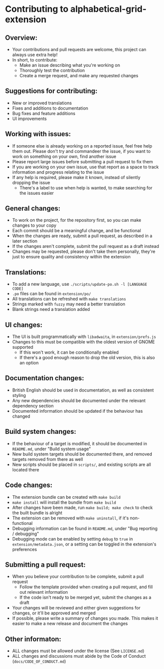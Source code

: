 # Contributing to alphabetical-grid-extension
## Overview:
  - Your contributions and pull requests are welcome, this project can always use extra help!
  - In short, to contribute:
    - Make an issue describing what you're working on
    - Thoroughly test the contribution
    - Create a merge request, and make any requested changes

## Suggestions for contributing:
  - New or improved translations
  - Fixes and additions to documentation
  - Bug fixes and feature additions
  - UI improvements

## Working with issues:
  - If someone else is already working on a reported issue, feel free help them out. Please don't try and commandeer the issue, if you want to work on something on your own, find another issue
  - Please report large issues before submitting a pull request to fix them
  - If you are working on your own issue, use that report as a space to track information and progress relating to the issue
  - If any help is required, please make it known, instead of silently dropping the issue
    - There's a label to use when help is wanted, to make searching for the issues easier

## General changes:
  - To work on the project, for the repository first, so you can make changes to your copy
  - Each commit should be a meaningful change, and be functional
  - When the changes are ready, submit a pull request, as described in a later section
  - If the changes aren't complete, submit the pull request as a draft instead
  - Changes may be requested, please don't take them personally, they're just to ensure quality and consistency within the extension

## Translations:
  - To add a new language, use `./scripts/update-po.sh -l [LANGUAGE CODE]`
  - `.po` files can be found in `extension/po/`
  - All translations can be refreshed with `make translations`
  - Strings marked with `fuzzy` may need a better translation
  - Blank strings need a translation added

## UI changes:
  - The UI is built programmatically with `libadwaita`, in `extension/prefs.js`
  - Changes to this must be compatible with the oldest version of GNOME supported
    - If this won't work, it can be conditionally enabled
    - If there's a good enough reason to drop the old version, this is also an option

## Documentation changes:
  - British English should be used in documentation, as well as consistent styling
  - Any new dependencies should be documented under the relevant dependency section
  - Documented information should be updated if the behaviour has changed

## Build system changes:
  - If the behaviour of a target is modified, it should be documented in `README.md`, under "Build system usage"
  - New build system targets should be documented there, and removed targets removed from there as well
  - New scripts should be placed in `scripts/`, and existing scripts are all located there

## Code changes:
  - The extension bundle can be created with `make build`
  - `make install` will install the bundle from `make build`
  - After changes have been made, run `make build; make check` to check the built bundle is alright
  - The extension can be removed with `make uninstall`, if it's non-functional
  - Debugging information can be found in `README.md`, under "Bug reporting / debugging"
  - Debugging mode can be enabled by setting `debug` to `true` in `extension/metadata.json`, or a setting can be toggled in the extension's preferences

## Submitting a pull request:
  - When you believe your contribution to be complete, submit a pull request
    - Follow the template provided when creating a pull request, and fill out relevant information
    - If the code isn't ready to be merged yet, submit the changes as a draft
  - Your changes will be reviewed and either given suggestions for changes, or it'll be approved and merged
  - If possible, please write a summary of changes you made. This makes it easier to make a new release and document the changes

## Other informaton:
  - ALL changes must be allowed under the license (See `LICENSE.md`)
  - ALL changes and discussions must abide by the Code of Conduct (`docs/CODE_OF_CONDUCT.md`)
